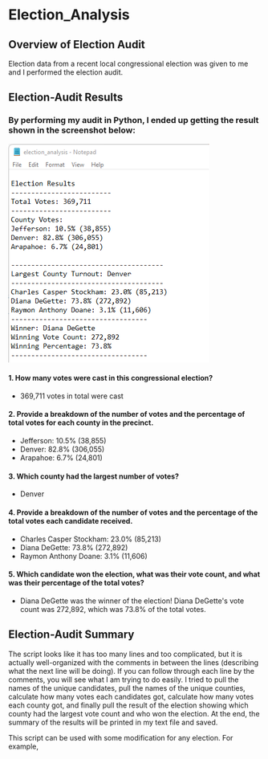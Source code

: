 # Election_Analysis

## Overview of Election Audit
Election data from a recent local congressional election was given to me and I performed the election audit. 

## Election-Audit Results

### By performing my audit in Python, I ended up getting the result shown in the screenshot below:

![election_result](election_analysis_screenshot.png)

#### 1. How many votes were cast in this congressional election?
- 369,711 votes in total were cast 

#### 2. Provide a breakdown of the number of votes and the percentage of total votes for each county in the precinct.
- Jefferson: 10.5% (38,855)
- Denver: 82.8% (306,055)
- Arapahoe: 6.7% (24,801)

#### 3. Which county had the largest number of votes?
- Denver 

#### 4. Provide a breakdown of the number of votes and the percentage of the total votes each candidate received.
- Charles Casper Stockham: 23.0% (85,213)
- Diana DeGette: 73.8% (272,892)
- Raymon Anthony Doane: 3.1% (11,606)

#### 5. Which candidate won the election, what was their vote count, and what was their percentage of the total votes?
- Diana DeGette was the winner of the election! Diana DeGette's vote count was 272,892, which was 73.8% of the total votes.

## Election-Audit Summary

The script looks like it has too many lines and too complicated, but it is actually well-organized with the comments in between the lines 
(describing what the next line will be doing). 
If you can follow through each line by the comments, you will see what I am trying to do easily.
I tried to pull the names of the unique candidates, pull the names of the unique counties, calculate how many votes each candidates got, 
calculate how many votes each county got, and finally pull the result of the election showing which county had the largest vote count and
who won the election. At the end, the summary of the results will be printed in my text file and saved. 

This script can be used with some modification for any election. 
For example, 
